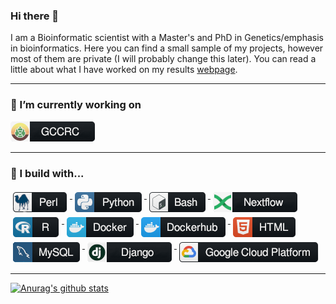 ### Hi there 👋

I am a Bioinformatic scientist with a Master's and PhD in Genetics/emphasis in bioinformatics. Here you can find a small sample of my projects, however most of them are private (I will probably change this later). You can read a little about what I have worked on my results [webpage](https://leishtargets.github.io/).

---

### 🔭 I’m currently working on 
<p align="left">
 <a href="https://www.gccrc.unicamp.br/">
    <img src="https://github.com/crhisllane/crhisllane/blob/main/figure/icons/gccrc.png" alt="GCCRC"; margin:4px">
 </a>
</p>

---
### 🚧 I build with...

<p>
  <a href="https://www.perl.org/">
    <img src="https://github.com/crhisllane/crhisllane/blob/main/figure/icons/perl.png" alt="Perl" style="vertical-align:top; margin:4px">
  </a>

 <a href="https://www.python.org/">
    <img src="https://github.com/crhisllane/crhisllane/blob/main/figure/icons/python.png" alt="Python" style="vertical-align:top; margin:4px">
  </a>

  <a href="https://www.gnu.org/software/bash/">
    <img src="https://github.com/crhisllane/crhisllane/blob/main/figure/icons/bash.png" alt="Bash" style="vertical-align:top; margin:4px">
  </a>

  <a href="https://www.nextflow.io/">
    <img src="https://github.com/crhisllane/crhisllane/blob/main/figure/icons/nextflow.png" alt="Nextflow" style="vertical-align:top; margin:4px">
  </a>

  <a href="https://www.r-project.org/">
    <img src="https://github.com/crhisllane/crhisllane/blob/main/figure/icons/r.png" alt="R" style="vertical-align:top; margin:4px">
  </a>

  <a href="https://www.docker.com/">
    <img src="https://github.com/crhisllane/crhisllane/blob/main/figure/icons/docker.png" alt="Docker" style="vertical-align:top; margin:4px">
  </a>

  <a href="https://hub.docker.com/u/crhisllane">
      <img src="https://github.com/crhisllane/crhisllane/blob/main/figure/icons/dockerhub.png" alt="Dockerhub" style="vertical-align:top; margin:4px">
  </a>  
  
  <a href="https://html.spec.whatwg.org/multipage/">
      <img src="https://github.com/crhisllane/crhisllane/blob/main/figure/icons/html.png" alt="Html" style="vertical-align:top; margin:4px">
  </a> 
  
  <a href="https://www.mysql.com/">
      <img src="https://github.com/crhisllane/crhisllane/blob/main/figure/icons/mysql.png" alt="Mysql" style="vertical-align:top; margin:4px">
  </a> 
  
  <a href="https://www.djangoproject.com/">
      <img src="https://github.com/crhisllane/crhisllane/blob/main/figure/icons/Django.png" alt="Django" style="vertical-align:top; margin:4px">
  </a> 
  
  <a href="https://cloud.google.com/">
      <img src="https://github.com/crhisllane/crhisllane/blob/main/figure/icons/google_cloud_platform.png" alt="GCP" style="vertical-align:top; margin:4px">
  </a> 


</p>

---
[![Anurag's github stats](https://github-readme-stats.vercel.app/api?username=crhisllane&count_private=true&show_icons=true&theme=radical)](https://github.com/anuraghazra/github-readme-stats)

<!--
**crhisllane/crhisllane** is a ✨ _special_ ✨ repository because its `README.md` (this file) appears on your GitHub profile.
Here are some ideas to get you started:
- 🌱 I’m currently learning ...
- 👯 I’m looking to collaborate on ...
- 🤔 I’m looking for help with ...
- 💬 Ask me about ...
- 📫 How to reach me: ...
- 😄 Pronouns: ...
- ⚡ Fun fact: ...
-->
